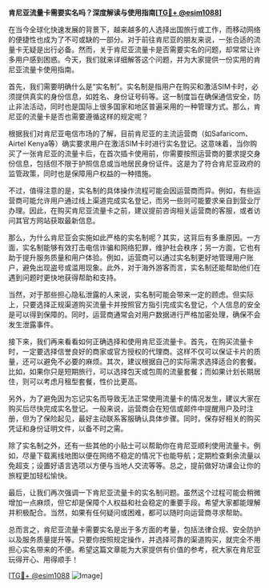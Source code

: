 **肯尼亚流量卡需要实名吗？深度解读与使用指南[[TG💪+ @esim1088](https://t.me/s/esim1088)]**

在当今全球化快速发展的背景下，越来越多的人选择出国旅行或工作，而移动网络的便捷性也成为了不可或缺的一部分。对于前往肯尼亚的朋友来说，一张合适的流量卡无疑是出行必备。然而，关于肯尼亚流量卡是否需要实名的问题，却常常让许多用户感到困惑。今天，我们就来详细解答这个问题，并为大家提供一份实用的肯尼亚流量卡使用指南。

首先，我们需要明确什么是“实名制”。实名制是指用户在购买和激活SIM卡时，必须提供真实的身份信息，如姓名、身份证号码等。这一制度旨在确保通信安全，防止非法活动，同时也是国际上很多国家和地区普遍采用的一种管理方式。那么，肯尼亚的流量卡是否也需要遵循这样的规定呢？

根据我们对肯尼亚电信市场的了解，目前肯尼亚的主流运营商（如Safaricom、Airtel Kenya等）确实要求用户在激活SIM卡时进行实名登记。这意味着，当你购买了一张肯尼亚的流量卡后，在首次插卡使用前，你需要按照运营商的要求提交身份信息，包括但不限于护照信息或当地居民身份证件。这是为了符合肯尼亚政府的监管政策，同时也是保障用户权益的一种措施。

不过，值得注意的是，实名制的具体操作流程可能会因运营商而异。例如，有些运营商可能允许用户通过线上渠道完成实名登记，而另一些则可能要求亲自到营业厅办理。因此，在购买肯尼亚流量卡之前，建议提前咨询相关运营商的客服，或者访问其官方网站获取最新信息。

那么，为什么肯尼亚会实施如此严格的实名制呢？其实，这背后有多重原因。一方面，实名制能够有效打击电信诈骗和网络犯罪，维护社会秩序；另一方面，它也有助于提升服务质量和用户体验。例如，运营商可以通过实名制更好地管理用户账户，避免出现盗号或滥用现象。此外，对于海外游客而言，实名制还能帮助他们在遇到问题时更快地获得帮助和支持。

当然，对于那些担心隐私泄露的人来说，实名制可能会带来一定的顾虑。但实际上，只要选择正规渠道购买流量卡并按照官方指引完成实名登记，个人信息的安全是可以得到保障的。同时，运营商通常会对用户数据进行严格加密处理，确保不会发生泄露事件。

接下来，我们再来看看如何正确选择和使用肯尼亚流量卡。首先，在购买流量卡时，一定要选择信誉良好的商家或官方授权的代理商。这样不仅可以保证卡片的质量，还可以避免不必要的麻烦。其次，建议根据自己的实际需求选择适合的套餐。比如，如果你只是短期旅行，可以选择包天或包周的流量套餐；而如果计划长期居住，则可以考虑月租型套餐，性价比更高。

另外，为了避免因为忘记实名而导致无法正常使用流量卡的情况发生，建议大家在购买后尽快完成实名登记。一般来说，运营商会在短信或邮件中提醒用户及时注册，但为了保险起见，最好主动联系客服确认具体步骤。同时，保存好相关的购买凭证和身份证明文件，以备不时之需。

除了实名制之外，还有一些其他的小贴士可以帮助你在肯尼亚顺利使用流量卡。例如，尽量下载离线地图以便在网络不稳定的情况下也能导航；定期检查剩余流量以免超支；设置好语言选项以方便与当地人交流等等。总之，提前做好功课会让你的旅程更加轻松愉快。

最后，让我们再次强调一下肯尼亚流量卡的实名制问题。虽然这个过程可能会稍微增加一点麻烦，但它却是保障个人权益和社会稳定的重要手段。希望大家都能理解并积极配合。当然，如果有任何疑问或困难，都可以随时向运营商寻求帮助。

总而言之，肯尼亚流量卡需要实名是出于多方面的考量，包括法律合规、安全防护以及服务质量提升等。只要你按照规定操作，并选择可靠的渠道购买，就完全不用担心实名带来的不便。希望这篇文章能为大家提供有价值的参考，祝大家在肯尼亚玩得开心、用得顺手！

[[TG💪+ @esim1088](https://t.me/s/esim1088) ![Image](https://i.postimg.cc/4NQfJmqS/Snipaste-2025-05-13-00-14-12.png)]